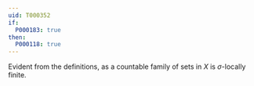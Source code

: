 ```yaml
---
uid: T000352
if:
  P000183: true
then:
  P000118: true
---
```


Evident from the definitions, as a countable family of sets in $X$ is $\sigma$-locally finite.
